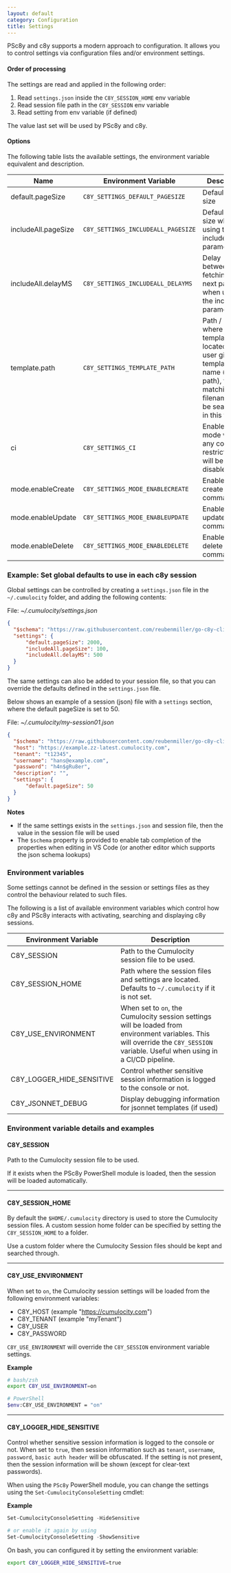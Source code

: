 ```yaml
---
layout: default
category: Configuration
title: Settings
---
```


PSc8y and c8y supports a modern approach to configuration. It allows you to control settings via configuration files and/or environment settings.


#### Order of processing

The settings are read and applied in the following order:

1. Read `settings.json` inside the `C8Y_SESSION_HOME` env variable
2. Read session file path in the `C8Y_SESSION` env variable
3. Read setting from env variable (if defined)

The value last set will be used by PSc8y and c8y.

#### Options

The following table lists the available settings, the environment variable equivalent and description.

| Name | Environment Variable | Description |
|------|----------------------|-------------|
| default.pageSize | `C8Y_SETTINGS_DEFAULT_PAGESIZE` | Default page size |
| includeAll.pageSize | `C8Y_SETTINGS_INCLUDEALL_PAGESIZE` | Default page size when using the includeAll parameter |
| includeAll.delayMS | `C8Y_SETTINGS_INCLUDEALL_DELAYMS` | Delay between fetching the next page when using the includeAll parameter |
| template.path | `C8Y_SETTINGS_TEMPLATE_PATH` | Path / Folder where the templates are located. If the user gives a template name (without path), then a matching filename will be search for in this folder |
| ci | `C8Y_SETTINGS_CI` | Enable CI/CD mode where any command restrictions will be disabled |
| mode.enableCreate | `C8Y_SETTINGS_MODE_ENABLECREATE` | Enable/disable create commands |
| mode.enableUpdate | `C8Y_SETTINGS_MODE_ENABLEUPDATE` | Enable/disable update commands |
| mode.enableDelete | `C8Y_SETTINGS_MODE_ENABLEDELETE` | Enable/disable delete commands |

### Example: Set global defaults to use in each c8y session

Global settings can be controlled by creating a `settings.json` file in the `~/.cumulocity` folder, and adding the following contents:

File: *~/.cumulocity/settings.json*

```json
{
  "$schema": "https://raw.githubusercontent.com/reubenmiller/go-c8y-cli/master/tools/schema/session.schema.json",
  "settings": {
      "default.pageSize": 2000,
      "includeAll.pageSize": 100,
      "includeAll.delayMS": 500
  }
}
```

The same settings can also be added to your session file, so that you can override the defaults defined in the `settings.json` file.

Below shows an example of a session (json) file with a `settings` section, where the default pageSize is set to 50.

File: *~/.cumulocity/my-session01.json*

```json
{
  "$schema": "https://raw.githubusercontent.com/reubenmiller/go-c8y-cli/master/tools/schema/session.schema.json",
  "host": "https://example.zz-latest.cumulocity.com",
  "tenant": "t12345",
  "username": "hans@example.com",
  "password": "h4n$gRu8er",
  "description": "",
  "settings": {
      "default.pageSize": 50
  }
}
```

**Notes**

* If the same settings exists in the `settings.json` and session file, then the value in the session file will be used
* The `$schema` property is provided to enable tab completion of the properties when editing in VS Code (or another editor which supports the json schema lookups)

### Environment variables

Some settings cannot be defined in the session or settings files as they control the behaviour related to such files.

The following is a list of available environment variables which control how c8y and PSc8y interacts with activating, searching and displaying c8y sessions.

| Environment Variable | Description |
|----------------------|-------------|
| C8Y_SESSION | Path to the Cumulocity session file to be used. |
| C8Y_SESSION_HOME | Path where the session files and settings are located. Defaults to `~/.cumulocity` if it is not set. |
| C8Y_USE_ENVIRONMENT | When set to `on`, the Cumulocity session settings will be loaded from environment variables. This will override the `C8Y_SESSION` variable. Useful when using in a CI/CD pipeline. |
| C8Y_LOGGER_HIDE_SENSITIVE | Control whether sensitive session information is logged to the console or not. |
| C8Y_JSONNET_DEBUG | Display debugging information for jsonnet templates (if used) |


### Environment variable details and examples   

#### C8Y_SESSION

Path to the Cumulocity session file to be used.

If it exists when the PSc8y PowerShell module is loaded, then the session will be loaded automatically.

---

#### C8Y_SESSION_HOME

By default the `$HOME/.cumulocity` directory is used to store the Cumulocity session files. A custom session home folder can be specified by setting the `C8Y_SESSION_HOME` to a folder.

Use a custom folder where the Cumulocity Session files should be kept and searched through.

---

#### C8Y_USE_ENVIRONMENT

When set to `on`, the Cumulocity session settings will be loaded from the following environment variables:

* C8Y_HOST (example "https://cumulocity.com")
* C8Y_TENANT (example "myTenant")
* C8Y_USER
* C8Y_PASSWORD

`C8Y_USE_ENVIRONMENT` will override the `C8Y_SESSION` environment variable settings.

**Example**
```sh
# bash/zsh
export C8Y_USE_ENVIRONMENT=on

# PowerShell
$env:C8Y_USE_ENVIRONMENT = "on"
```
---

#### C8Y_LOGGER_HIDE_SENSITIVE

Control whether sensitive session information is logged to the console or not. When set to `true`, then session information such as `tenant`, `username`, `password`, `basic auth header` will be obfuscated. If the setting is not present, then the session information will be shown (except for clear-text passwords).

When using the `PSc8y` PowerShell module, you can change the settings using the `Set-CumulocityConsoleSetting` cmdlet:

**Example**

```powershell
Set-CumulocityConsoleSetting -HideSensitive

# or enable it again by using
Set-CumulocityConsoleSetting -ShowSensitive
```

On bash, you can configured it by setting the environment variable:

```sh
export C8Y_LOGGER_HIDE_SENSITIVE=true
```
